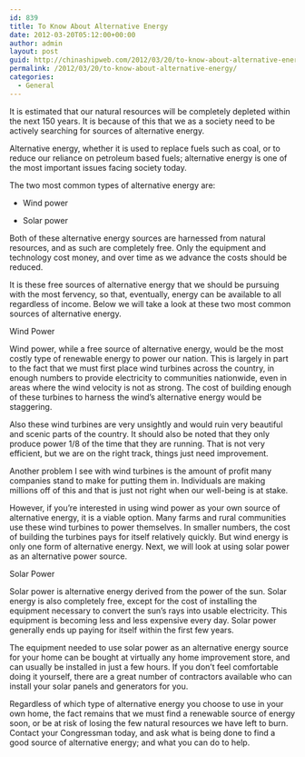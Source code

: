 ```yaml
---
id: 839
title: To Know About Alternative Energy
date: 2012-03-20T05:12:00+00:00
author: admin
layout: post
guid: http://chinashipweb.com/2012/03/20/to-know-about-alternative-energy/
permalink: /2012/03/20/to-know-about-alternative-energy/
categories:
  - General
---
```

It is estimated that our natural resources will be completely depleted within the next 150 years. It is because of this that we as a society need to be actively searching for sources of alternative energy.

Alternative energy, whether it is used to replace fuels such as coal, or to reduce our reliance on petroleum based fuels; alternative energy is one of the most important issues facing society today.

The two most common types of alternative energy are:
  
* Wind power
  
* Solar power

Both of these alternative energy sources are harnessed from natural resources, and as such are completely free. Only the equipment and technology cost money, and over time as we advance the costs should be reduced.

It is these free sources of alternative energy that we should be pursuing with the most fervency, so that, eventually, energy can be available to all regardless of income. Below we will take a look at these two most common sources of alternative energy.

Wind Power

Wind power, while a free source of alternative energy, would be the most costly type of renewable energy to power our nation. This is largely in part to the fact that we must first place wind turbines across the country, in enough numbers to provide electricity to communities nationwide, even in areas where the wind velocity is not as strong. The cost of building enough of these turbines to harness the wind&#8217;s alternative energy would be staggering.

Also these wind turbines are very unsightly and would ruin very beautiful and scenic parts of the country. It should also be noted that they only produce power 1/8 of the time that they are running. That is not very efficient, but we are on the right track, things just need improvement.

Another problem I see with wind turbines is the amount of profit many companies stand to make for putting them in. Individuals are making millions off of this and that is just not right when our well-being is at stake.

However, if you&#8217;re interested in using wind power as your own source of alternative energy, it is a viable option. Many farms and rural communities use these wind turbines to power themselves. In smaller numbers, the cost of building the turbines pays for itself relatively quickly. But wind energy is only one form of alternative energy. Next, we will look at using solar power as an alternative power source.

Solar Power

Solar power is alternative energy derived from the power of the sun. Solar energy is also completely free, except for the cost of installing the equipment necessary to convert the sun&#8217;s rays into usable electricity. This equipment is becoming less and less expensive every day. Solar power generally ends up paying for itself within the first few years.

The equipment needed to use solar power as an alternative energy source for your home can be bought at virtually any home improvement store, and can usually be installed in just a few hours. If you don&#8217;t feel comfortable doing it yourself, there are a great number of contractors available who can install your solar panels and generators for you.

Regardless of which type of alternative energy you choose to use in your own home, the fact remains that we must find a renewable source of energy soon, or be at risk of losing the few natural resources we have left to burn. Contact your Congressman today, and ask what is being done to find a good source of alternative energy; and what you can do to help.